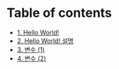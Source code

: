 # Table of contents

* [1. Hello World!](README.md)
* [2. Hello World! 설명](2.-hello-world.md)
* [3. 변수 \(1\)](3..md)
* [4. 변수 \(2\)](4.-2.md)


